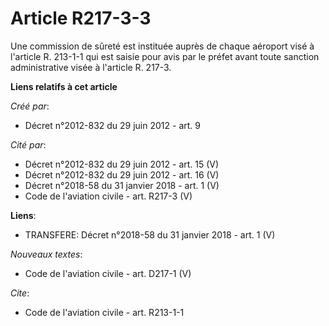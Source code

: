 # Article R217-3-3

Une commission de sûreté est instituée auprès de chaque aéroport visé à l'article R. 213-1-1 qui est saisie pour avis par le
préfet avant toute sanction administrative visée à l'article R. 217-3.

**Liens relatifs à cet article**

_Créé par_:

  - Décret n°2012-832 du 29 juin 2012 - art. 9

_Cité par_:

  - Décret n°2012-832 du 29 juin 2012 - art. 15 (V)
  - Décret n°2012-832 du 29 juin 2012 - art. 16 (V)
  - Décret n°2018-58 du 31 janvier 2018 - art. 1 (V)
  - Code de l'aviation civile - art. R217-3 (V)

**Liens**:

  - TRANSFERE: Décret n°2018-58 du 31 janvier 2018 - art. 1 (V)

_Nouveaux textes_:

  - Code de l'aviation civile - art. D217-1 (V)

_Cite_:

  - Code de l'aviation civile - art. R213-1-1
